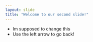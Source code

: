 ```yaml
---
layout: slide
title: "Welcome to our second slide!"
---
```

- Im supposed to change this
- Use the left arrow to go back!
